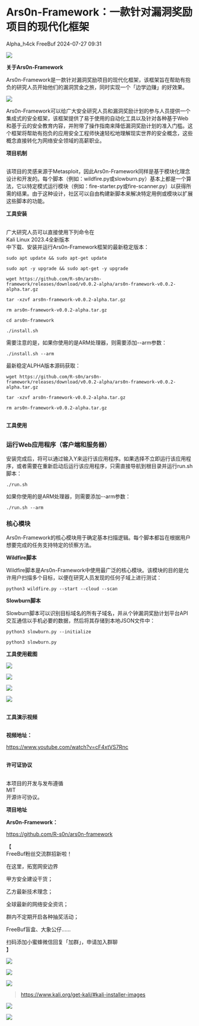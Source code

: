 #  Ars0n-Framework：一款针对漏洞奖励项目的现代化框架   
Alpha_h4ck  FreeBuf   2024-07-27 09:31  
  
![](https://mmbiz.qpic.cn/mmbiz_gif/qq5rfBadR38jUokdlWSNlAjmEsO1rzv3srXShFRuTKBGDwkj4gvYy34iajd6zQiaKl77Wsy9mjC0xBCRg0YgDIWg/640?wx_fmt=gif "")  
  
  
**关于Ars0n-Framework**  
  
  
  
Ars0n-Framework是一款针对漏洞奖励项目的现代化框架，该框架旨在帮助有抱负的研究人员开始他们的漏洞赏金之旅，同时实现一个「边学边赚」的好效果。  
  
  
![](https://mmbiz.qpic.cn/mmbiz_png/qq5rfBadR387cLQibZp3odAXgtYrY1vVCDFA4Mpibo2GCKBpTrVo28NpECJcJhqehiaxibFjwTWSgiaNvzLAS8TyENg/640?wx_fmt=png&from=appmsg "")  
  
  
Ars0n-Framework可以给广大安全研究人员和漏洞奖励计划的参与人员提供一个集成式的安全框架，该框架提供了易于使用的自动化工具以及针对各种基于Web和基于云的安全教育内容，并附带了操作指南来降低漏洞奖励计划的准入门槛。这个框架将帮助有抱负的应用安全工程师快速轻松地理解现实世界的安全概念，这些概念直接转化为网络安全领域的高薪职业。  
  
  
**项目机制**  
  
  
##   
  
该项目的灵感来源于Metasploit，因此Ars0n-Framework同样是基于模块化理念设计和开发的。每个脚本（例如：wildfire.py或slowburn.py）基本上都是一个算法，它以特定模式运行模块（例如：fire-starter.py或fire-scanner.py）以获得所需的结果。由于这种设计，社区可以自由构建新脚本来解决特定用例或模块以扩展这些脚本的功能。  
  
  
**工具安装**  
  
  
##   
  
广大研究人员可以直接使用下列命令在  
Kali Linux 2023.4全新版本  
中下载、安装并运行Ars0n-Framework框架的最新稳定版本：  
```
sudo apt update && sudo apt-get update

sudo apt -y upgrade && sudo apt-get -y upgrade

wget https://github.com/R-s0n/ars0n-framework/releases/download/v0.0.2-alpha/ars0n-framework-v0.0.2-alpha.tar.gz

tar -xzvf ars0n-framework-v0.0.2-alpha.tar.gz

rm ars0n-framework-v0.0.2-alpha.tar.gz

cd ars0n-framework

./install.sh
```  
  
需要注意的是，如果你使用的是ARM处理器，则需要添加--arm参数：  
```
./install.sh --arm
```  
  
最新稳定ALPHA版本源码获取：  
```
wget https://github.com/R-s0n/ars0n-framework/releases/download/v0.0.2-alpha/ars0n-framework-v0.0.2-alpha.tar.gz

tar -xzvf ars0n-framework-v0.0.2-alpha.tar.gz

rm ars0n-framework-v0.0.2-alpha.tar.gz
```  
##   
  
**工具使用**  
  
  
##   
### 运行Web应用程序（客户端和服务器）  
  
  
安装完成后，将可以通过输入Y来运行该应用程序。如果选择不立即运行该应用程序，或者需要在重新启动后运行该应用程序，只需直接导航到根目录并运行run.sh脚本：  
```
./run.sh
```  
  
如果你使用的是ARM处理器，则需要添加--arm参数：  
```
./run.sh --arm
```  
### 核心模块  
  
  
Ars0n-Framework的核心模块用于确定基本扫描逻辑。每个脚本都旨在根据用户想要完成的任务支持特定的侦察方法。  
  
  
**Wildfire脚本**  
  
  
Wildfire脚本是Ars0n-Framework中使用最广泛的核心模块。该模块的目的是允许用户扫描多个目标，以便在研究人员发现的任何子域上进行测试：  
```
python3 wildfire.py --start --cloud --scan
```  
  
**Slowburn脚本**  
  
  
Slowburn脚本可以识别目标域名的所有子域名，并从个钟漏洞奖励计划平台API交互通信以手机必要的数据，然后将其存储到本地JSON文件中：  
```
python3 slowburn.py --initialize

python3 slowburn.py
```  
  
**工具使用截图**  
  
  
  
![](https://mmbiz.qpic.cn/mmbiz_png/qq5rfBadR387cLQibZp3odAXgtYrY1vVChibF563rYLPSCn4mq6kIy4PJRVYph05sQavReRyuFscPm0DUythJxBg/640?wx_fmt=png&from=appmsg "")  
  
  
![](https://mmbiz.qpic.cn/mmbiz_png/qq5rfBadR387cLQibZp3odAXgtYrY1vVCwQRb6LS53daEbIlJB7843yibLdAgD6UgiaibrHB6QibUicC8rgFdyoALgPQ/640?wx_fmt=png&from=appmsg "")  
  
  
![](https://mmbiz.qpic.cn/mmbiz_png/qq5rfBadR387cLQibZp3odAXgtYrY1vVCwiaHs1tqzg0MLEcuF5QL63zZUMXVBFfDEULtbCSBSG4bCGz4z9H9Iibg/640?wx_fmt=png&from=appmsg "")  
  
  
![](https://mmbiz.qpic.cn/mmbiz_png/qq5rfBadR387cLQibZp3odAXgtYrY1vVC3OGvkB7Sh2XhNcyPeiaNGibEkstMZUu1rBZQBLygTR6o8ay4etZmZ9lg/640?wx_fmt=png&from=appmsg "")  
  
##   
  
**工具演示视频**  
  
  
##   
  
**视频地址：**  
  
https://www.youtube.com/watch?v=cF4xtVS7Rnc  
##   
##   
  
**许可证协议**  
  
  
##   
  
本项目的开发与发布遵循  
MIT  
开源许可协议。  
  
  
**项目地址**  
  
  
  
**Ars0n-Framework：**  
  
https://github.com/R-s0n/ars0n-framework  
  
  
【  
FreeBuf粉丝交流群招新啦！  
  
在这里，拓宽网安边界  
  
甲方安全建设干货；  
  
乙方最新技术理念；  
  
全球最新的网络安全资讯；  
  
群内不定期开启各种抽奖活动；  
  
FreeBuf盲盒、大象公仔......  
  
扫码添加小蜜蜂微信回复「加群」，申请加入群聊  
】  
  
![](https://mmbiz.qpic.cn/mmbiz_jpg/qq5rfBadR3ich6ibqlfxbwaJlDyErKpzvETedBHPS9tGHfSKMCEZcuGq1U1mylY7pCEvJD9w60pWp7NzDjmM2BlQ/640?wx_fmt=other&wxfrom=5&wx_lazy=1&wx_co=1&tp=webp "")  
  
  
![](https://mmbiz.qpic.cn/mmbiz_png/oQ6bDiaGhdyodyXHMOVT6w8DobNKYuiaE7OzFMbpar0icHmzxjMvI2ACxFql4Wbu2CfOZeadq1WicJbib6FqTyxEx6Q/640?wx_fmt=other&wxfrom=5&wx_lazy=1&wx_co=1&tp=webp "")  
  
![](https://mmbiz.qpic.cn/mmbiz_png/qq5rfBadR3icEEJemUSFlfufMicpZeRJZJ61icYlLmBLDpdYEZ7nIzpGovpHjtxITB6ibiaC3R5hoibVkQsVLQfdK57w/640?wx_fmt=other&wxfrom=5&wx_lazy=1&wx_co=1&tp=webp "")  
> https://www.kali.org/get-kali/#kali-installer-images  
  
  
![](https://mmbiz.qpic.cn/mmbiz_png/qq5rfBadR3icEEJemUSFlfufMicpZeRJZJ7JfyOicficFrgrD4BHnIMtgCpBbsSUBsQ0N7pHC7YpU8BrZWWwMMghoQ/640?wx_fmt=other&wxfrom=5&wx_lazy=1&wx_co=1&tp=webp "")  
  
[](http://mp.weixin.qq.com/s?__biz=Mzg2MTAwNzg1Ng==&mid=2247494632&idx=1&sn=39d15121b9d4a665a970768a9b377194&chksm=ce1f1177f9689861d973b98e71492ef76d1894ad7e593b40c27fbdbee4417d4d1a1c24b36621&scene=21#wechat_redirect)  
  
[](http://mp.weixin.qq.com/s?__biz=Mzg2MTAwNzg1Ng==&mid=2247494601&idx=1&sn=d02355354ca064cfe25a770b4a650dc8&chksm=ce1f1156f9689840013d9eee16215311ff387b3a0f68cec30ee999a7a00875056790b11052d9&scene=21#wechat_redirect)  
  
[](https://mp.weixin.qq.com/s?__biz=MjM5NjA0NjgyMA==&mid=2651253272&idx=1&sn=82468d927062b7427e3ca8a912cb2dc7&scene=21#wechat_redirect)  
  
![](https://mmbiz.qpic.cn/mmbiz_gif/qq5rfBadR3icF8RMnJbsqatMibR6OicVrUDaz0fyxNtBDpPlLfibJZILzHQcwaKkb4ia57xAShIJfQ54HjOG1oPXBew/640?wx_fmt=gif&wxfrom=5&wx_lazy=1&tp=webp "")  
  
